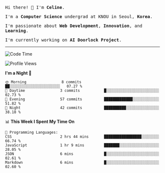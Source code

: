<p><samp>Hi there! 👋 I'm <b>Celine</b>.</samp></p>
<p><samp>I'm a <b>Computer Science</b> undergrad at KNOU in Seoul, <b>Korea</b>.</samp></p>
<p><samp>I'm passionate about <b>Web Development</b>, <b>Innovation</b>, and <b>Learning</b>.</samp></p>
<p><samp>I'm currently working on <b>AI Doorlock Project</b>.</samp></p>
<hr>

<!--START_SECTION:celine-->
![Code Time](http://img.shields.io/badge/Code%20Time-25%20hrs%2037%20mins-blue)

![Profile Views](http://img.shields.io/badge/Profile%20Views-15-blue)

**I'm a Night 🦉** 

```text
🌞 Morning                8 commits           ██░░░░░░░░░░░░░░░░░░░░░░░   07.27 % 
🌆 Daytime                3 commits           █░░░░░░░░░░░░░░░░░░░░░░░░   02.73 % 
🌃 Evening                57 commits          █████████████░░░░░░░░░░░░   51.82 % 
🌙 Night                  42 commits          ██████████░░░░░░░░░░░░░░░   38.18 % 
```


📊 **This Week I Spent My Time On** 

```text
💬 Programming Languages: 
CSS                      2 hrs 44 mins       █████████████████░░░░░░░░   66.74 % 
JavaScript               1 hr 9 mins         ███████░░░░░░░░░░░░░░░░░░   28.05 % 
JSON                     6 mins              █░░░░░░░░░░░░░░░░░░░░░░░░   02.61 % 
Markdown                 6 mins              █░░░░░░░░░░░░░░░░░░░░░░░░   02.60 % 
```


<!--END_SECTION:celine-->
